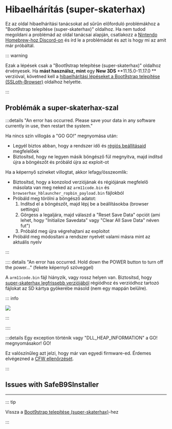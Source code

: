# Hibaelhárítás (super-skaterhax)

Ez az oldal hibaelhárítási tanácsokat ad sűrűn előforduló problémákhoz a "Boot9strap telepítése (super-skaterhax)" oldalhoz. Ha nem tudod megoldani a problémád az oldal tanácsai alapján, csatlakozz a [Nintendo Homebrew-hoz Discord-on](https://discord.gg/MWxPgEp) és írd le a problémádat és azt is hogy mi az amit már próbáltál.

::: warning

Ezak a lépések csak a "Boot9strap telepítése (super-skaterhax)" oldalhoz érvényesek. Ha **mást használsz, mint** egy **New 3DS** \*\*11.15.0-11.17.0 \*\* verzióval, követned kell a [hibaelhárítási lépéseket a Boot9strap telepítése (SSLoth-Browser)](troubleshooting-ssloth-browser) oldalhoz helyette.

:::

## Problémák a super-skaterhax-szal

:::details "An error has occurred. Please save your data in any software currently in use, then restart the system."

Ha nincs szín villogás a "GO GO!" megnyomása után:

- Legyél biztos abban, hogy a rendszer idő és [régiós beállításaid](/images/screenshots/skater_lang.png) megfelelőek
- Biztosítsd, hogy ne legyen másik böngésző fül megnyitva, majd indítsd újra a böngészőt és próbáld újra az exploit-ot

Ha a képernyő színeket villogtat, akkor lefagy/összeomlik:

- Biztosítsd, hogy a konzolod verziójának és régiójának megfelelő másolata van meg neked az `arm11code.bin` és `browserhax_hblauncher_ropbin_payload.bin` fájlokból
- Próbáld meg törölni a böngésző adatot:
  1. Indítsd el a böngészőt, majd lépj be a beállításokba (browser settings)
  2. Görgess a legaljára, majd válaszd a "Reset Save Data" opciót (ami lehet, hogy "Initialize Savedata" vagy "Clear All Save Data" néven fut")
  3. Próbáld meg újra végrehajtani az exploitot
- Próbáld meg módosítani a rendszer nyelvét valami másra mint az aktuális nyelv

:::

:::: details "An error has occurred. Hold down the POWER button to turn off the power..." (fekete képernyő szöveggel)

A `arm11code.bin` fájl hiányzik, vagy rossz helyen van. Biztosítsd, hogy [super-skaterhax legfrissebb verziójából](https://github.com/zoogie/super-skaterhax/releases/latest) régiódhoz és verziódhoz tartozó fájlokat az SD kártya gyökerébe másold (nem egy mappán belülre).

::: info

![](/images/screenshots/skaterhax/skater-root-layout.png)

:::

::::

:::details Egy exception történik vagy "DLL_HEAP_INFORMATION" a GO! megnyomásakor! GO!

Ez valószínűleg azt jelzi, hogy már van egyedi firmware-ed. Érdemes elvégezned a [CFW ellenőrzését](checking-for-cfw).

:::

## Issues with SafeB9SInstaller

<!--@include: ./_include/troubleshooting-sb9si-bin.md -->

<!--@include: ./_include/troubleshooting-sb9si-common.md -->

<!--@include: ./_include/troubleshooting-get-help-common.md -->

---

::: tip

Vissza a [Boot9strap telepítése (super-skaterhax)](installing-boot9strap-\(super-skaterhax\))-hez

:::

<!--@include: ./_include/troubleshooting-return.md -->

